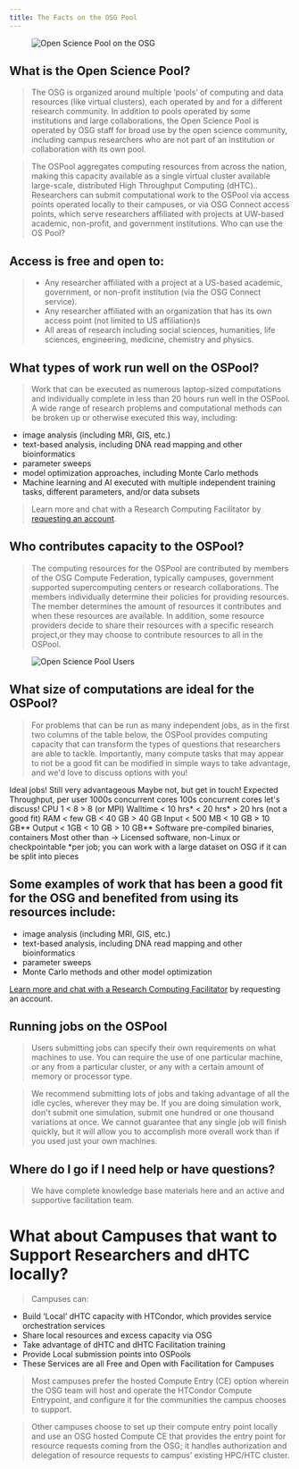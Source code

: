 ```yaml
---
title: The Facts on the OSG Pool
---
```


<figure class="figure">
  <img src="{{site.baseurl}}/assets/images/utilizing_osg_pools.png" class="figure-img img-fluid rounded" alt="Open Science Pool on the OSG">
</figure>

## What is the Open Science Pool?

> The OSG is organized around multiple ‘pools’ of computing and data resources (like virtual clusters), each operated by and for a different research community. In addition to pools operated by some institutions and large collaborations, the Open Science Pool is operated by OSG staff for broad use by the open science community, including campus researchers who are not part of an institution or collaboration with its own pool. 

> The OSPool aggregates computing resources from across the nation, making this capacity available as a single virtual cluster available large-scale, distributed High Throughput Computing (dHTC).. Researchers can submit computational work to the  OSPool via access points operated locally to their campuses, or via OSG Connect access points, which serve researchers affiliated with projects at UW-based academic, non-profit, and government institutions.
Who can use the OS Pool?

## Access is free and open to:

>- Any researcher affiliated with a project at a US-based academic, government, or non-profit institution (via the OSG Connect service).
>- Any researcher affiliated with an organization that has its own access point (not limited to US affiliation)s 
>- All areas of research including social sciences, humanities, life sciences, engineering, medicine, chemistry and physics. 

## What types of work run well on the OSPool?

> Work that can be executed as numerous laptop-sized computations and individually complete in less than 20 hours run well in the OSPool. A wide range of research problems and computational methods can be broken up or otherwise executed this way, including:

- image analysis (including MRI, GIS, etc.)
- text-based analysis, including DNA read mapping and other bioinformatics
- parameter sweeps
- model optimization approaches, including Monte Carlo methods
- Machine learning and AI executed with multiple independent training tasks, different parameters, and/or data subsets

>Learn more and chat with a Research Computing Facilitator by [requesting an account](https://www.osgconnect.net/).

## Who contributes capacity to the OSPool?

> The computing resources for the OSPool are contributed by members of the OSG Compute Federation, typically campuses, government supported supercomputing centers or research collaborations. The members individually determine their policies for providing resources. The member determines the amount of resources it contributes and when these resources are available. In addition, some resource providers decide to share their resources with a specific research project,or they may choose to contribute resources to all in the OSPool.
<figure class="figure">
  <img src="{{site.baseurl}}/assets/images/.png" class="figure-img img-fluid rounded" alt="Open Science Pool Users">
</figure>

## What size of computations are ideal for the OSPool?

> For problems that can be run as many independent jobs, as in the first two columns of the table below, the OSPool provides computing capacity that can transform the types of questions that researchers are able to tackle. Importantly, many compute tasks that may appear to not be a good fit can be modified in simple ways to take advantage, and we'd love to discuss options with you!

Ideal jobs!			Still very advantageous	Maybe not, but get in touch!
Expected Throughput, per user	1000s concurrent cores	100s concurrent cores	let's discuss!
CPU	1	< 8	> 8 (or MPI)
Walltime	< 10 hrs*	< 20 hrs*	> 20 hrs (not a good fit)
RAM	< few GB	< 40 GB	> 40 GB
Input	< 500 MB	< 10 GB	> 10 GB**
Output	< 1GB	< 10 GB	> 10 GB**
Software	pre-compiled binaries, containers	Most other than ->	Licensed software, non-Linux
or checkpointable *per job; you can work with a large dataset on OSG if it can be split into pieces

## Some examples of work that has been a good fit for the OSG and benefited from using its resources include:
- image analysis (including MRI, GIS, etc.)
- text-based analysis, including DNA read mapping and other bioinformatics
- parameter sweeps
 - Monte Carlo methods and other model optimization

[Learn more and chat with a Research Computing Facilitator](https://www.osgconnect.net/) by requesting an account.

## Running jobs on the OSPool

> Users submitting jobs can specify their own requirements on what machines to use. You can require the use of one particular machine, or any from a particular cluster, or any with a certain amount of memory or processor type. 

> We recommend  submitting lots of jobs and taking advantage of all the idle cycles, wherever they may be. If you are doing simulation work, don't submit one simulation, submit one hundred or one thousand variations at once. We  cannot guarantee that any single job will finish quickly, but it will allow you to accomplish more overall work than if you used just your own machines. 

## Where do I go if I need help or have questions?

> We have complete knowledge base materials here and an active and supportive facilitation team.

 
# What about Campuses that want to Support Researchers and dHTC locally?

> Campuses can:


- Build ‘Local’ dHTC capacity with HTCondor, which provides service orchestration services
- Share local resources and excess capacity via OSG 
- Take advantage of dHTC and dHTC Facilitation training 
- Provide Local submission points into OSPools 
- These Services are all Free and Open with Facilitation for Campuses 

 
> Most campuses prefer the hosted Compute Entry (CE) option wherein the OSG team will host and operate the HTCondor Compute Entrypoint, and configure it for the communities the campus chooses to support. 

> Other campuses choose to set up their compute entry point locally and use an OSG hosted Compute CE that provides the entry point for resource requests coming from the OSG; it handles authorization and delegation of resource requests to campus’ existing HPC/HTC cluster. 


